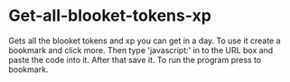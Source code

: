 # Get-all-blooket-tokens-xp
Gets all the blooket tokens and xp you can get in a day.
To use it create a bookmark and click more. Then type 'javascript:' in to the URL box and paste the code into it. After that save it. To run the program press to bookmark.
